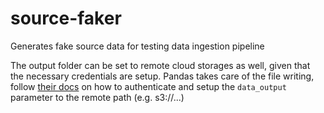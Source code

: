 # source-faker
Generates fake source data for testing data ingestion pipeline


The output folder can be set to remote cloud storages as well, given that the necessary credentials are setup. 
Pandas takes care of the file writing, follow [their docs](https://pandas.pydata.org/docs/user_guide/io.html#reading-writing-remote-files) on how to authenticate and setup the `data_output` parameter to the remote path (e.g. s3://...) 